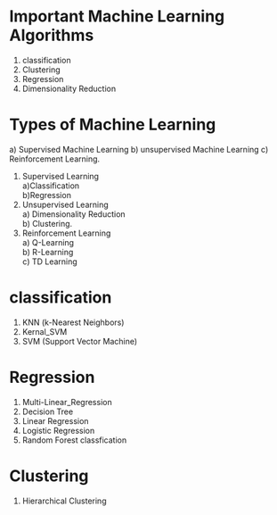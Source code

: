 # Important Machine Learning Algorithms
1) classification
2) Clustering 
3) Regression
4) Dimensionality Reduction

# Types of Machine Learning

a) Supervised Machine Learning
b) unsupervised Machine Learning
c) Reinforcement Learning.



1) Supervised Learning<br>
    a)Classification<br>
    b)Regression<br>
2) Unsupervised Learning<br>
    a) Dimensionality Reduction<br>
    b) Clustering.<br>
3) Reinforcement Learning<br>
    a) Q-Learning<br>
    b) R-Learning<br>
    c) TD Learning<br>
    
# classification

1) KNN (k-Nearest Neighbors)
2) Kernal_SVM
3) SVM (Support Vector Machine)

# Regression

1) Multi-Linear_Regression
2) Decision Tree
3) Linear Regression
4) Logistic Regression
5) Random Forest classfication

# Clustering

1) Hierarchical Clustering




